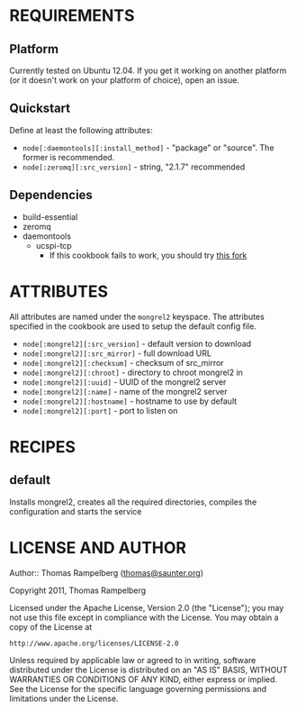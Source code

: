 REQUIREMENTS
============

Platform
--------

Currently tested on Ubuntu 12.04. If you get it working on another platform (or
it doesn't work on your platform of choice), open an issue.

Quickstart
----------

Define at least the following attributes:

* `node[:daemontools][:install_method]` - "package" or "source". The former is recommended.
* `node[:zeromq][:src_version]` - string, "2.1.7" recommended


Dependencies
---------

- build-essential
- zeromq
- daemontools
    - ucspi-tcp
        - If this cookbook fails to work, you should try [this fork](https://github.com/hfinucane/ucspi-tcp)

ATTRIBUTES
==========

All attributes are named under the `mongrel2` keyspace. The attributes
specified in the cookbook are used to setup the default config file.

* `node[:mongrel2][:src_version]` - default version to download
* `node[:mongrel2][:src_mirror]` - full download URL
* `node[:mongrel2][:checksum]` - checksum of src_mirror
* `node[:mongrel2][:chroot]` - directory to chroot mongrel2 in
* `node[:mongrel2][:uuid]` - UUID of the mongrel2 server
* `node[:mongrel2][:name]` - name of the mongrel2 server
* `node[:mongrel2][:hostname]` - hostname to use by default
* `node[:mongrel2][:port]` - port to listen on

RECIPES
=======

default
-------

Installs mongrel2, creates all the required directories, compiles the
configuration and starts the service

LICENSE AND AUTHOR
==================

Author:: Thomas Rampelberg (<thomas@saunter.org>)

Copyright 2011, Thomas Rampelberg

Licensed under the Apache License, Version 2.0 (the "License");
you may not use this file except in compliance with the License.
You may obtain a copy of the License at

    http://www.apache.org/licenses/LICENSE-2.0

Unless required by applicable law or agreed to in writing, software
distributed under the License is distributed on an "AS IS" BASIS,
WITHOUT WARRANTIES OR CONDITIONS OF ANY KIND, either express or implied.
See the License for the specific language governing permissions and
limitations under the License.


